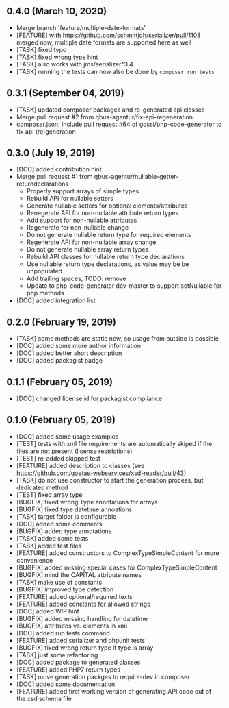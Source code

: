 ## 0.4.0 (March 10, 2020)
  - Merge branch 'feature/multiple-date-formats'
  - [FEATURE] with https://github.com/schmittjoh/serializer/pull/1108 merged now, multiple date formats are supported here as well
  - [TASK] fixed typo 
  - [TASK] fixed wrong type hint
  - [TASK] also works with jms/serializer^3.4 
  - [TASK] running the tests can now also be done by `composer run tests`

## 0.3.1 (September 04, 2019)
  - [TASK] updated composer packages and re-generated api classes
  - Merge pull request #2 from qbus-agentur/fix-api-regeneration
  - composer.json: Include pull request #64 of gossi/php-code-generator to fix api (re)generation

## 0.3.0 (July 19, 2019)
  - [DOC] added contribution hint
  - Merge pull request #1 from qbus-agentur/nullable-getter-returndeclarations
	  - Properly support arrays of simple types
	  - Rebuild API for nullable setters
	  - Generate nullable setters for optional elements/attributes
	  - Renegerate API for non-nullable attribute return types
	  - Add support for non-nullable attributes
	  - Regenerate for non-nullable change
	  - Do not generate nullable return type for required elements
	  - Regenerate API for non-nullable array change
	  - Do not generate nullable array return types
	  - Rebuild API classes for nullable return type declarations
	  - Use nullable return type declarations, as value may be be unpopulated
	  - Add trailing spaces, TODO: remove
	  - Update to php-code-generator dev-master to support setNullable for php methods
  - [DOC] added integration list

## 0.2.0 (February 19, 2019)
  - [TASK] some methods are static now, so usage from outside is possible
  - [DOC] added some more author information
  - [DOC] added better short description
  - [DOC] added packagist badge

## 0.1.1 (February 05, 2019)
  - [DOC] changed license id for packagist compliance

## 0.1.0 (February 05, 2019)
  - [DOC] added some usage examples 
  - [TEST] tests with xml file requirements are automatically skiped if the files are not present (license restrictions)
  - [TEST] re-added skipped test
  - [FEATURE] added description to classes (see https://github.com/goetas-webservices/xsd-reader/pull/43)
  - [TASK] do not use constructor to start the generation process, but dedicated method
  - [TEST] fixed array type
  - [BUGFIX] fixed wrong Type annotations for arrays 
  - [BUGFIX] fixed type datetime annoations
  - [TASK] target folder is configurable 
  - [DOC] added some comments
  - [BUGFIX] added type annotations 
  - [TASK] added some tests
  - [TASK] added test files
  - [FEATURE] added constructors to ComplexTypeSimpleContent for more convenience
  - [BUGFIX] added missing special cases for ComplexTypeSimpleContent
  - [BUGFIX] mind the CAPITAL attribute names
  - [TASK] make use of constants
  - [BUGFIX] improved type detection
  - [FEATURE] added optional/required texts 
  - [FEATURE] added constants for allowed strings
  - [DOC] added WIP hint
  - [BUGFIX] added missing handling for datetime 
  - [BUGFIX] attributes vs. elements in xml
  - [DOC] added run tests command
  - [FEATURE] added serializer and phpunit tests
  - [BUGFIX] fixed wrong return type if type is array
  - [TASK] just some refactoring
  - [DOC] added package to generated classes 
  - [FEATURE] added PHP7 return types 
  - [TASK] move generation packges to require-dev in composer
  - [DOC] added some documentation
  - [FEATURE] added first working version of generating API code out of the xsd schema file

